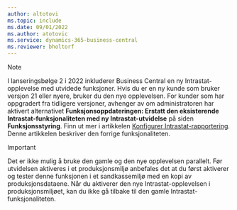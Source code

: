 ```yaml
---
author: altotovi
ms.topic: include
ms.date: 09/01/2022
ms.author: atotovic
ms.service: dynamics-365-business-central
ms.reviewer: bholtorf
---
```

> [!NOTE]
> I lanseringsbølge 2 i 2022 inkluderer Business Central en ny Intrastat-opplevelse med utvidede funksjoner. Hvis du er en ny kunde som bruker versjon 21 eller nyere, bruker du den nye opplevelsen. For kunder som har oppgradert fra tidligere versjoner, avhenger av om administratoren har aktivert alternativet **Funksjonsoppdateringen: Erstatt den eksisterende Intrastat-funksjonaliteten med ny Intrastat-utvidelse** på siden **Funksjonsstyring**. Finn ut mer i artikkelen [Konfigurer Intrastat-rapportering](../finance-how-setup-report-intrastat.md). Denne artikkelen beskriver den forrige funksjonaliteten.

> [!IMPORTANT]
> Det er ikke mulig å bruke den gamle og den nye opplevelsen parallelt. Før utvidelsen aktiveres i et produksjonsmiljø anbefales det at du først aktiverer og tester denne funksjonen i et sandkassemiljø med en kopi av produksjonsdataene. Når du aktiverer den nye Intrastat-opplevelsen i produksjonsmiljøet, kan du ikke gå tilbake til den gamle Intrastat-funksjonaliteten.
